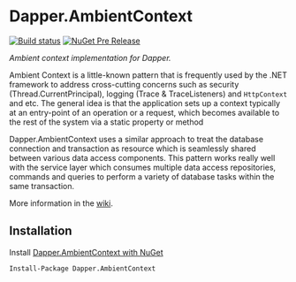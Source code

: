 Dapper.AmbientContext
=======

[![Build status](https://ci.appveyor.com/api/projects/status/omt8ahl09xbnp67t?svg=true)](https://ci.appveyor.com/project/sakopov/dapper-ambientcontext)
[![NuGet Pre Release](https://img.shields.io/nuget/vpre/Dapper.AmbientContext.svg)](https://www.nuget.org/packages/Dapper.AmbientContext)

*Ambient context implementation for Dapper.*

Ambient Context is a little-known pattern that is frequently used by the .NET framework to address cross-cutting concerns such as security (Thread.CurrentPrincipal), logging (Trace & TraceListeners) and `HttpContext` and etc. The general idea is that the application sets up a context typically at an entry-point of an operation or a request, which becomes available to the rest of the system via a static property or method

Dapper.AmbientContext uses a similar approach to treat the database connection and transaction as resource which is seamlessly shared between various data access components. This pattern works really well with the service layer which consumes multiple data access repositories, commands and queries to perform a variety of database tasks within the same transaction.

More information in the [wiki](https://github.com/sakopov/Dapper.AmbientContext/wiki).

## Installation

Install [Dapper.AmbientContext with NuGet](https://www.nuget.org/packages/Dapper.AmbientContext)

```
Install-Package Dapper.AmbientContext
```
